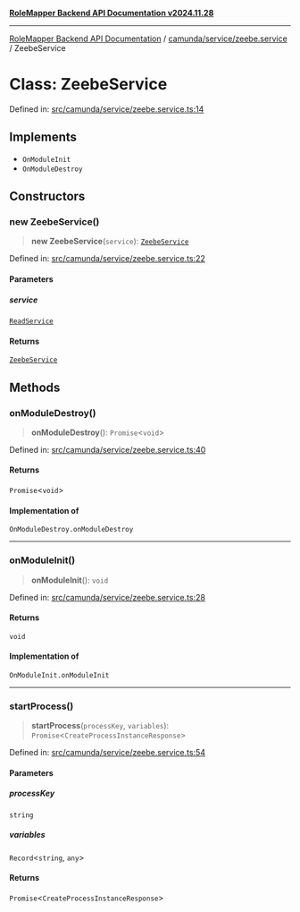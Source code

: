 [**RoleMapper Backend API Documentation v2024.11.28**](../../../../README.md)

***

[RoleMapper Backend API Documentation](../../../../modules.md) / [camunda/service/zeebe.service](../README.md) / ZeebeService

# Class: ZeebeService

Defined in: [src/camunda/service/zeebe.service.ts:14](https://github.com/FlowCraft-AG/RoleMapper/blob/cdd9e5010cc7adeee46f58ea0abd91d186332c1d/backend/src/camunda/service/zeebe.service.ts#L14)

## Implements

- `OnModuleInit`
- `OnModuleDestroy`

## Constructors

### new ZeebeService()

> **new ZeebeService**(`service`): [`ZeebeService`](ZeebeService.md)

Defined in: [src/camunda/service/zeebe.service.ts:22](https://github.com/FlowCraft-AG/RoleMapper/blob/cdd9e5010cc7adeee46f58ea0abd91d186332c1d/backend/src/camunda/service/zeebe.service.ts#L22)

#### Parameters

##### service

[`ReadService`](../../../../role-mapper/service/read.service/classes/ReadService.md)

#### Returns

[`ZeebeService`](ZeebeService.md)

## Methods

### onModuleDestroy()

> **onModuleDestroy**(): `Promise`\<`void`\>

Defined in: [src/camunda/service/zeebe.service.ts:40](https://github.com/FlowCraft-AG/RoleMapper/blob/cdd9e5010cc7adeee46f58ea0abd91d186332c1d/backend/src/camunda/service/zeebe.service.ts#L40)

#### Returns

`Promise`\<`void`\>

#### Implementation of

`OnModuleDestroy.onModuleDestroy`

***

### onModuleInit()

> **onModuleInit**(): `void`

Defined in: [src/camunda/service/zeebe.service.ts:28](https://github.com/FlowCraft-AG/RoleMapper/blob/cdd9e5010cc7adeee46f58ea0abd91d186332c1d/backend/src/camunda/service/zeebe.service.ts#L28)

#### Returns

`void`

#### Implementation of

`OnModuleInit.onModuleInit`

***

### startProcess()

> **startProcess**(`processKey`, `variables`): `Promise`\<`CreateProcessInstanceResponse`\>

Defined in: [src/camunda/service/zeebe.service.ts:54](https://github.com/FlowCraft-AG/RoleMapper/blob/cdd9e5010cc7adeee46f58ea0abd91d186332c1d/backend/src/camunda/service/zeebe.service.ts#L54)

#### Parameters

##### processKey

`string`

##### variables

`Record`\<`string`, `any`\>

#### Returns

`Promise`\<`CreateProcessInstanceResponse`\>
